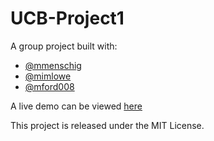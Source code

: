 # UCB-Project1

A group project built with: 
* [@mmenschig](https://github.com/mmenschig)
* [@mimlowe](https://github.com/mimlowe)
* [@mford008](https://github.com/mford008)

A live demo can be viewed [here](https://takatanium.github.io/UCB-Project1)


This project is released under the MIT License.
